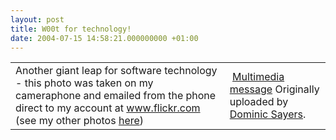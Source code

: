 ```yaml
---
layout: post
title: W00t for technology!
date: 2004-07-15 14:58:21.000000000 +01:00
---
```

<table>	<tr>		<!-- Your Description -->		<td>Another giant leap for software technology - this photo was taken on my cameraphone and emailed from the phone direct to my account at <a href="https://www.flickr.com">www.flickr.com</a> (see my other photos <a href="https://www.flickr.com/photos/dominicsayers">here</a>)</td>		<!-- The Image &amp; -->		<!-- Image Title, Uploaded by -->		<td>			<a href="https://www.flickr.com/photo.gne?id=79295" title="photo sharing"><img src="https://www.flickr.com/photos/79295_m.jpg" alt=""/></a>
							<a href="https://www.flickr.com/photo.gne?id=79295">Multimedia message</a>
			Originally uploaded by 			<a href="https://www.flickr.com/people/dominicsayers/">Dominic Sayers</a>.					</td>	</tr></table>
